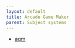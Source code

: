 ```yaml
---
layout: default
title: Arcade Game Maker
parent: Subject systems
---
```


- [agm](https://github.com/damascenodiego/learningFFSM/tree/master/FFSM_diff/Benchmark_SPL/agm)